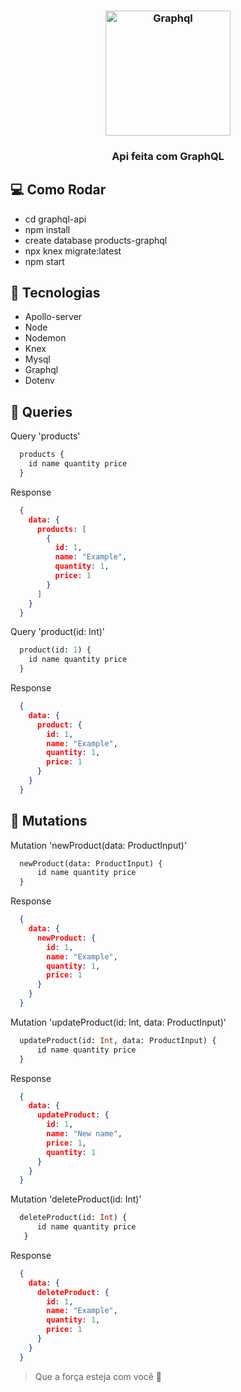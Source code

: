 <h3 align="center"><img src="https://user-images.githubusercontent.com/58083563/83713394-597f1b80-a5fe-11ea-8e6f-e5bca3ade2c3.png" alt="Graphql" width="200" />
</h3>

<h3 align="center">Api feita com GraphQL</h3>

## :computer: Como Rodar
- cd graphql-api
- npm install
- create database products-graphql
- npx knex migrate:latest
- npm start

## :hammer: Tecnologias
- Apollo-server
- Node
- Nodemon
- Knex
- Mysql
- Graphql
- Dotenv

## :book: Queries

Query 'products'

```graphql
  products {
    id name quantity price
  }
```

Response

```json
  {
    data: {
      products: [
        {
          id: 1,
          name: "Example",
          quantity: 1,
          price: 1
        }
      ]
    }
  }
```

Query 'product(id: Int)'

```graphql
  product(id: 1) {
    id name quantity price
  }
```
Response

```json
  {
    data: {
      product: {
        id: 1,
        name: "Example",
        quantity: 1,
        price: 1
      }
    }
  }
```

## :notebook: Mutations

Mutation 'newProduct(data: ProductInput)'

```graphql
  newProduct(data: ProductInput) {
      id name quantity price
  }
```

Response

```json
  {
    data: {
      newProduct: {
        id: 1,
        name: "Example",
        quantity: 1,
        price: 1
      }
    }
  }
```

Mutation 'updateProduct(id: Int, data: ProductInput)'

```graphql
  updateProduct(id: Int, data: ProductInput) {
      id name quantity price
  }
```

Response

```json
  {
    data: {
      updateProduct: {
        id: 1,
        name: "New name",
        price: 1,
        quantity: 1
      }
    }
  }
```
Mutation 'deleteProduct(id: Int)'

```graphql
  deleteProduct(id: Int) {
      id name quantity price
   }
```

Response

```json
  {
    data: {
      deleteProduct: {
        id: 1,
        name: "Example",
        quantity: 1,
        price: 1
      }
    }
  }
```

> Que a força esteja com você :muscle:
